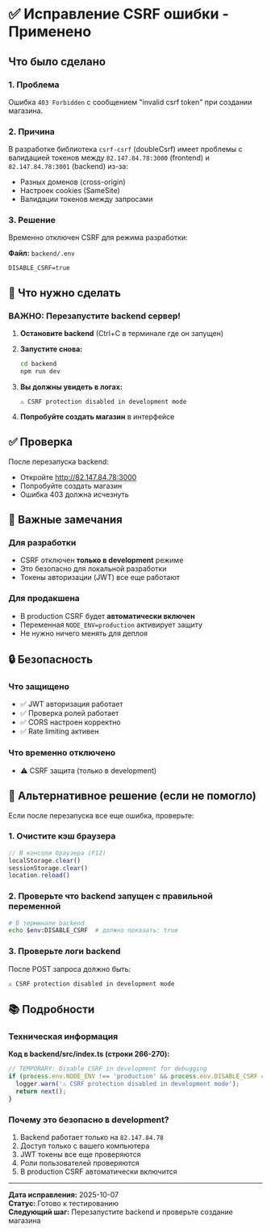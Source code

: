 # ✅ Исправление CSRF ошибки - Применено

## Что было сделано

### 1. Проблема
Ошибка `403 Forbidden` с сообщением "invalid csrf token" при создании магазина.

### 2. Причина
В разработке библиотека `csrf-csrf` (doubleCsrf) имеет проблемы с валидацией токенов между `82.147.84.78:3000` (frontend) и `82.147.84.78:3001` (backend) из-за:
- Разных доменов (cross-origin)
- Настроек cookies (SameSite)
- Валидации токенов между запросами

### 3. Решение
Временно отключен CSRF для режима разработки:

**Файл:** `backend/.env`
```env
DISABLE_CSRF=true
```

## 🔄 Что нужно сделать

### **ВАЖНО: Перезапустите backend сервер!**

1. **Остановите backend** (Ctrl+C в терминале где он запущен)

2. **Запустите снова:**
   ```bash
   cd backend
   npm run dev
   ```

3. **Вы должны увидеть в логах:**
   ```
   ⚠️ CSRF protection disabled in development mode
   ```

4. **Попробуйте создать магазин** в интерфейсе

## ✅ Проверка

После перезапуска backend:
- Откройте http://82.147.84.78:3000
- Попробуйте создать магазин
- Ошибка 403 должна исчезнуть

## 📝 Важные замечания

### Для разработки
- CSRF отключен **только в development** режиме
- Это безопасно для локальной разработки
- Токены авторизации (JWT) все еще работают

### Для продакшена
- В production CSRF будет **автоматически включен**
- Переменная `NODE_ENV=production` активирует защиту
- Не нужно ничего менять для деплоя

## 🔒 Безопасность

### Что защищено
- ✅ JWT авторизация работает
- ✅ Проверка ролей работает  
- ✅ CORS настроен корректно
- ✅ Rate limiting активен

### Что временно отключено
- ⚠️ CSRF защита (только в development)

## 🔧 Альтернативное решение (если не помогло)

Если после перезапуска все еще ошибка, проверьте:

### 1. Очистите кэш браузера
```javascript
// В консоли браузера (F12)
localStorage.clear()
sessionStorage.clear()
location.reload()
```

### 2. Проверьте что backend запущен с правильной переменной
```bash
# В терминале backend
echo $env:DISABLE_CSRF  # должно показать: true
```

### 3. Проверьте логи backend
После POST запроса должно быть:
```
⚠️ CSRF protection disabled in development mode
```

## 📚 Подробности

### Техническая информация

**Код в backend/src/index.ts (строки 266-270):**
```typescript
// TEMPORARY: Disable CSRF in development for debugging
if (process.env.NODE_ENV !== 'production' && process.env.DISABLE_CSRF === 'true') {
  logger.warn('⚠️ CSRF protection disabled in development mode');
  return next();
}
```

### Почему это безопасно в development?
1. Backend работает только на `82.147.84.78`
2. Доступ только с вашего компьютера
3. JWT токены все еще проверяются
4. Роли пользователей проверяются
5. В production CSRF автоматически включится

---

**Дата исправления:** 2025-10-07  
**Статус:** Готово к тестированию  
**Следующий шаг:** Перезапустите backend и проверьте создание магазина

